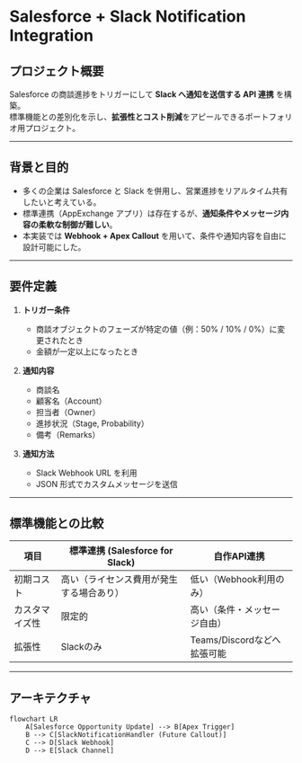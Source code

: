 # Salesforce + Slack Notification Integration

## プロジェクト概要
Salesforce の商談進捗をトリガーにして **Slack へ通知を送信する API 連携** を構築。  
標準機能との差別化を示し、**拡張性とコスト削減**をアピールできるポートフォリオ用プロジェクト。

---

## 背景と目的
- 多くの企業は Salesforce と Slack を併用し、営業進捗をリアルタイム共有したいと考えている。  
- 標準連携（AppExchange アプリ）は存在するが、**通知条件やメッセージ内容の柔軟な制御が難しい**。  
- 本実装では **Webhook + Apex Callout** を用いて、条件や通知内容を自由に設計可能にした。

---

## 要件定義
1. **トリガー条件**
   - 商談オブジェクトのフェーズが特定の値（例：50% / 10% / 0%）に変更されたとき  
   - 金額が一定以上になったとき  

2. **通知内容**
   - 商談名  
   - 顧客名（Account）  
   - 担当者（Owner）  
   - 進捗状況（Stage, Probability）  
   - 備考（Remarks）  

3. **通知方法**
   - Slack Webhook URL を利用  
   - JSON 形式でカスタムメッセージを送信  

---

## 標準機能との比較
| 項目 | 標準連携 (Salesforce for Slack) | 自作API連携 |
|------|---------------------------------|-------------|
| 初期コスト | 高い（ライセンス費用が発生する場合あり） | 低い（Webhook利用のみ） |
| カスタマイズ性 | 限定的 | 高い（条件・メッセージ自由） |
| 拡張性 | Slackのみ | Teams/Discordなどへ拡張可能 |

---

## アーキテクチャ
```mermaid
flowchart LR
    A[Salesforce Opportunity Update] --> B[Apex Trigger]
    B --> C[SlackNotificationHandler (Future Callout)]
    C --> D[Slack Webhook]
    D --> E[Slack Channel]
```